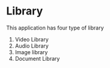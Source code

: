 # Library



This application has four type of library

1. Video Library
2. Audio Library
3. Image library
4. Document Library

